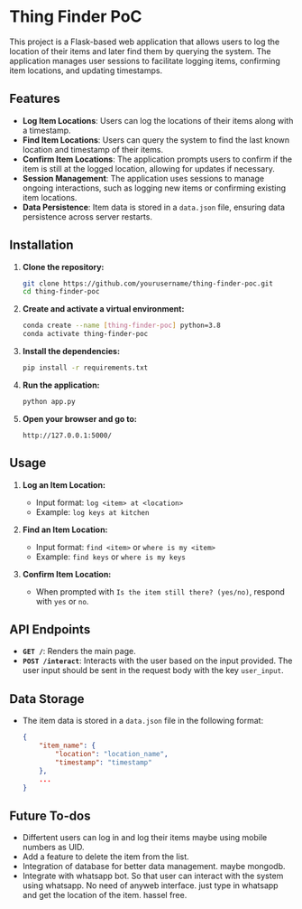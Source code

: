 # Thing Finder PoC

This project is a Flask-based web application that allows users to log the location of their items and later find them by querying the system. The application manages user sessions to facilitate logging items, confirming item locations, and updating timestamps.

## Features

- **Log Item Locations**: Users can log the locations of their items along with a timestamp.
- **Find Item Locations**: Users can query the system to find the last known location and timestamp of their items.
- **Confirm Item Locations**: The application prompts users to confirm if the item is still at the logged location, allowing for updates if necessary.
- **Session Management**: The application uses sessions to manage ongoing interactions, such as logging new items or confirming existing item locations.
- **Data Persistence**: Item data is stored in a `data.json` file, ensuring data persistence across server restarts.

## Installation

1. **Clone the repository:**
    ```sh
    git clone https://github.com/yourusername/thing-finder-poc.git
    cd thing-finder-poc
    ```

2. **Create and activate a virtual environment:**
    ```sh 
    conda create --name [thing-finder-poc] python=3.8
    conda activate thing-finder-poc
    ```

3. **Install the dependencies:**
    ```sh
    pip install -r requirements.txt
    ```

4. **Run the application:**
    ```sh
    python app.py
    ```

5. **Open your browser and go to:**
    ```
    http://127.0.0.1:5000/
    ```

## Usage

1. **Log an Item Location:**
    - Input format: `log <item> at <location>`
    - Example: `log keys at kitchen`

2. **Find an Item Location:**
    - Input format: `find <item>` or `where is my <item>`
    - Example: `find keys` or `where is my keys`

3. **Confirm Item Location:**
    - When prompted with `Is the item still there? (yes/no)`, respond with `yes` or `no`.

## API Endpoints

- **`GET /`**: Renders the main page.
- **`POST /interact`**: Interacts with the user based on the input provided. The user input should be sent in the request body with the key `user_input`.

## Data Storage

- The item data is stored in a `data.json` file in the following format:
    ```json
    {
        "item_name": {
            "location": "location_name",
            "timestamp": "timestamp"
        },
        ...
    }
    ```

## Future To-dos

- Differtent users can log in and log their items maybe using mobile numbers as UID.
- Add a feature to delete the item from the list.
- Integration of database for better data management. maybe mongodb.
- Integrate with whatsapp bot. So that user can interact with the system using whatsapp. No need of anyweb interface. just type in whatsapp and get the location of the item. hassel free.
